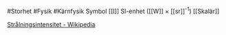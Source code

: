 #Storhet #Fysik #Kärnfysik
Symbol [[I]]
SI-enhet ([[W]] × [[sr]]<sup>-1</sup>)
[[Skalär]]

[Strålningsintensitet - Wikipedia](https://sv.wikipedia.org/wiki/Strålningsintensitet)